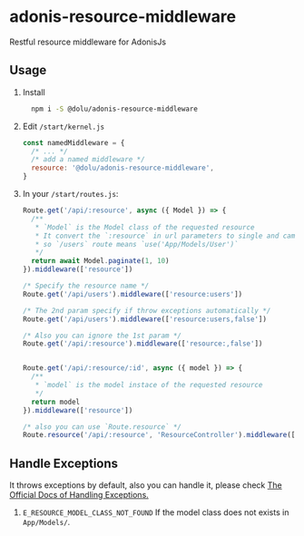 # adonis-resource-middleware
Restful resource middleware for AdonisJs

## Usage
1. Install 
    ```bash
      npm i -S @dolu/adonis-resource-middleware
    ```
1. Edit `/start/kernel.js`
    ```javascript
    const namedMiddleware = {
      /* ... */
      /* add a named middleware */
      resource: '@dolu/adonis-resource-middleware',
    }
    ```

1. In your `/start/routes.js`:
    ```javascript
    Route.get('/api/:resource', async ({ Model }) => {
      /**
       * `Model` is the Model class of the requested resource
       * It convert the `:resource` in url parameters to single and camelcase class name
       * so `/users` route means `use('App/Models/User')`
       */
      return await Model.paginate(1, 10)
    }).middleware(['resource'])

    /* Specify the resource name */
    Route.get('/api/users').middleware(['resource:users'])

    /* The 2nd param specify if throw exceptions automatically */
    Route.get('/api/users').middleware(['resource:users,false'])

    /* Also you can ignore the 1st param */
    Route.get('/api/:resource').middleware(['resource:,false'])
    

    Route.get('/api/:resource/:id', async ({ model }) => {
      /**
       * `model` is the model instace of the requested resource
       */
      return model
    }).middleware(['resource'])

    /* also you can use `Route.resource` */
    Route.resource('/api/:resource', 'ResourceController').middleware(['resource'])
    ```

## Handle Exceptions

It throws exceptions by default, also you can handle it, please check [The Official Docs of Handling Exceptions.](https://www.adonisjs.com/docs/4.1/exceptions#_handling_exceptions)

1. `E_RESOURCE_MODEL_CLASS_NOT_FOUND`
  If the model class does not exists in `App/Models/`.